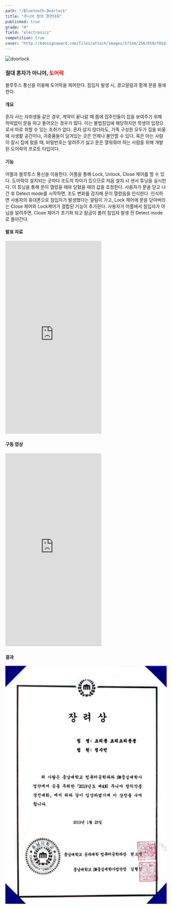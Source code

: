 ```yaml
---
path: "/Bluetooth-Doorlock"
title: "주니어 창의 경연대회"
published: true
grade: "0"
field: "electronics"
competition: true
cover: "http://kdesignaward.com/files/attach/images/57144/258/059/f02d797ef3f8f963bbff1b273c75f28c.jpg"
---
```

 <div class="box alt">
    <div class="row gtr-50 gtr-uniform">
        <div class="col-12"><span class="image fit"> 
            <img src="http://kdesignaward.com/files/attach/images/57144/258/059/f02d797ef3f8f963bbff1b273c75f28c.jpg"
            alt="doorlock">
        </span></div>
    </div>
</div>
<h3>절대 혼자가 아니야, <span style="color:red">도어락</span> </h3>

<p>블루투스 통신을 이용해 도어락을 제어한다. 침입자 발생 시, 경고알림과 함께 문을 봉쇄한다.</p>

<h4>개요</h4>
<p>
    혼자 사는 자취생들 같은 경우, 계약이 끝나갈 때 쯤에 집주인들이 집을 보여주기 위해 허락없이 문을 따고 들어오는 경우가 많다.
    이는 불법침입에 해당하지만 학생의 입장으로서 따로 취할 수 있는 조취가 없다.
    혼자 살지 않더라도, 가족 구성원 모두가 집을 비울 때 사생활 공간이나, 귀중품들이 담겨있는 곳은 언제나 불안할 수 있다.
    혹은 아는 사람이 잠시 집에 왔을 때, 비밀번호는 알려주기 싫고 문은 열워줘야 하는 사람을 위해 개발된 도어락의 프로토 타입이다.
</p>
<h4>기능</h4>
<p>
    어플과 블루투스 통신을 이용한다.
    어플을 통해 Lock, Unlock, Close 제어를 할 수 있다.
    도어락이 설치되는 곳마다 조도의 차이가 있으므로 처음 설치 시 센서 튜닝을 실시한다.
    이 튜닝을 통해 문이 열렸을 때와 닫혔을 때의 값을 조정한다.
    사용자가 문을 닫고 나간 후 Detect mode를 시작하면, 조도 변화를 감지해 문이 열렸음을 인식한다.
    인식하면 사용자의 휴대폰으로 침입자가 발생했다는 알림이 가고, Lock 제어에 문을 닫아버리는 Close 제어와 Lock제어가 결합된 기능이 추가된다.
    사용자가 어플에서 침입자가 아님을 알려주면, Close 제어가 초기화 되고 잠금이 풀려 침입자 발생 전 Detect mode로 돌아간다.
</p>

<h4>발표 자료</h4>
<div class="box alt multi">
    <iframe  height="600px"src="https://www.youtube.com/embed/2eX7CrRilpo?list=PLxdB5m160EjRX6fsFnJJ2dcFpma_ApuIS" frameborder="0" allow="accelerometer; autoplay; encrypted-media; gyroscope; picture-in-picture" allowfullscreen></iframe>
</div>
<h4>구동 영상</h4>
<div class="box alt multi">
    <iframe  height="600px" src="https://www.youtube.com/embed/TYw64FWQufg?list=PLxdB5m160EjRX6fsFnJJ2dcFpma_ApuIS" frameborder="0" allow="accelerometer; autoplay; encrypted-media; gyroscope; picture-in-picture" allowfullscreen></iframe>
</div>
<h4>결과</h4>
<div class="box alt threeimg">
              <div class="row gtr-50 gtr-uniform imgs prize">
                <div class="col-4"><span class="image fit">
            <img src="https://github.com/ok60subin/subamzak/blob/master/src/assets/images/ju_c.png?raw=true" alt="JUNIOR">
        </span></div>
        <div class="col-4"><span class="image fit"> </span></div>
</div>